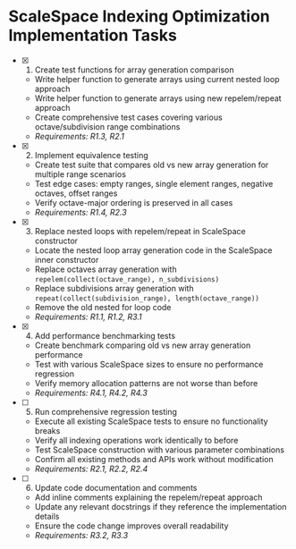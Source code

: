 # ScaleSpace Indexing Optimization Implementation Tasks

- [x] 1. Create test functions for array generation comparison
  - Write helper function to generate arrays using current nested loop approach
  - Write helper function to generate arrays using new repelem/repeat approach
  - Create comprehensive test cases covering various octave/subdivision range combinations
  - _Requirements: R1.3, R2.1_

- [x] 2. Implement equivalence testing
  - Create test suite that compares old vs new array generation for multiple range scenarios
  - Test edge cases: empty ranges, single element ranges, negative octaves, offset ranges
  - Verify octave-major ordering is preserved in all cases
  - _Requirements: R1.4, R2.3_

- [x] 3. Replace nested loops with repelem/repeat in ScaleSpace constructor
  - Locate the nested loop array generation code in the ScaleSpace inner constructor
  - Replace octaves array generation with `repelem(collect(octave_range), n_subdivisions)`
  - Replace subdivisions array generation with `repeat(collect(subdivision_range), length(octave_range))`
  - Remove the old nested for loop code
  - _Requirements: R1.1, R1.2, R3.1_

- [x] 4. Add performance benchmarking tests
  - Create benchmark comparing old vs new array generation performance
  - Test with various ScaleSpace sizes to ensure no performance regression
  - Verify memory allocation patterns are not worse than before
  - _Requirements: R4.1, R4.2, R4.3_

- [ ] 5. Run comprehensive regression testing
  - Execute all existing ScaleSpace tests to ensure no functionality breaks
  - Verify all indexing operations work identically to before
  - Test ScaleSpace construction with various parameter combinations
  - Confirm all existing methods and APIs work without modification
  - _Requirements: R2.1, R2.2, R2.4_

- [ ] 6. Update code documentation and comments
  - Add inline comments explaining the repelem/repeat approach
  - Update any relevant docstrings if they reference the implementation details
  - Ensure the code change improves overall readability
  - _Requirements: R3.2, R3.3_